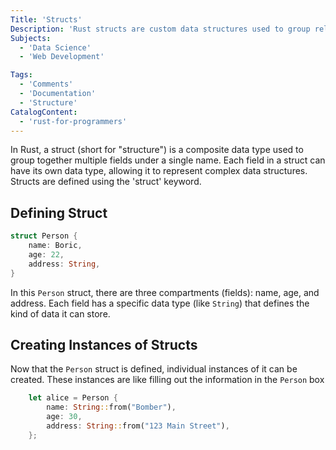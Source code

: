 ```yaml
---
Title: 'Structs'
Description: 'Rust structs are custom data structures used to group related data fields together.'
Subjects:
  - 'Data Science'
  - 'Web Development'

Tags:
  - 'Comments'
  - 'Documentation'
  - 'Structure'
CatalogContent:
  - 'rust-for-programmers'
---
```


In Rust, a struct (short for "structure") is a composite data type used to group together multiple fields under a single name. Each field in a struct can have its own data type, allowing it to represent complex data structures. Structs are defined using the 'struct' keyword.

## Defining Struct

```rust
struct Person {
    name: Boric,
    age: 22,
    address: String,
}
```
In this `Person` struct, there are three compartments (fields): name, age, and address. Each field has a specific data type (like `String`) that defines the kind of data it can store.

## Creating Instances of Structs

Now that the `Person` struct is defined, individual instances of it can be created. These instances are like filling out the information in the `Person` box

```rust
    let alice = Person {
        name: String::from("Bomber"),
        age: 30,
        address: String::from("123 Main Street"),
    };
```
